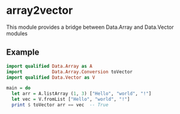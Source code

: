 # array2vector

This module provides a bridge between Data.Array and Data.Vector modules

## Example

```haskell
import qualified Data.Array as A
import           Data.Array.Conversion toVector
import qualified Data.Vector as V

main = do
  let arr = A.listArray (1, 3) ["Hello", "world", "!"]
  let vec = V.fromList ["Hello", "world", "!"]
  print $ toVector arr == vec  -- True
```
